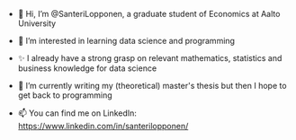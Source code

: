 - 👋 Hi, I’m @SanteriLopponen, a graduate student of Economics at Aalto University
- 👀 I’m interested in learning data science and programming
- ✨ I already have a strong grasp on relevant mathematics, statistics and business knowledge for data science
- 🌱 I’m currently writing my (theoretical) master's thesis but then I hope to get back to programming


- 📫 You can find me on LinkedIn: https://www.linkedin.com/in/santerilopponen/
